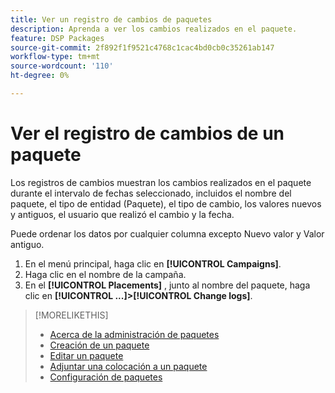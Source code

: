 ```yaml
---
title: Ver un registro de cambios de paquetes
description: Aprenda a ver los cambios realizados en el paquete.
feature: DSP Packages
source-git-commit: 2f892f1f9521c4768c1cac4bd0cb0c35261ab147
workflow-type: tm+mt
source-wordcount: '110'
ht-degree: 0%

---
```


# Ver el registro de cambios de un paquete

Los registros de cambios muestran los cambios realizados en el paquete durante el intervalo de fechas seleccionado, incluidos el nombre del paquete, el tipo de entidad (Paquete), el tipo de cambio, los valores nuevos y antiguos, el usuario que realizó el cambio y la fecha.

Puede ordenar los datos por cualquier columna excepto Nuevo valor y Valor antiguo.

1. En el menú principal, haga clic en **[!UICONTROL Campaigns]**.
1. Haga clic en el nombre de la campaña.
1. En el **[!UICONTROL Placements]** , junto al nombre del paquete, haga clic en  **[!UICONTROL ...]>[!UICONTROL Change logs]**.

>[!MORELIKETHIS]
>
>* [Acerca de la administración de paquetes](package-about.md)
>* [Creación de un paquete](package-create.md)
>* [Editar un paquete](package-edit.md)
>* [Adjuntar una colocación a un paquete](package-attach-placement.md)
>* [Configuración de paquetes](package-settings.md)

